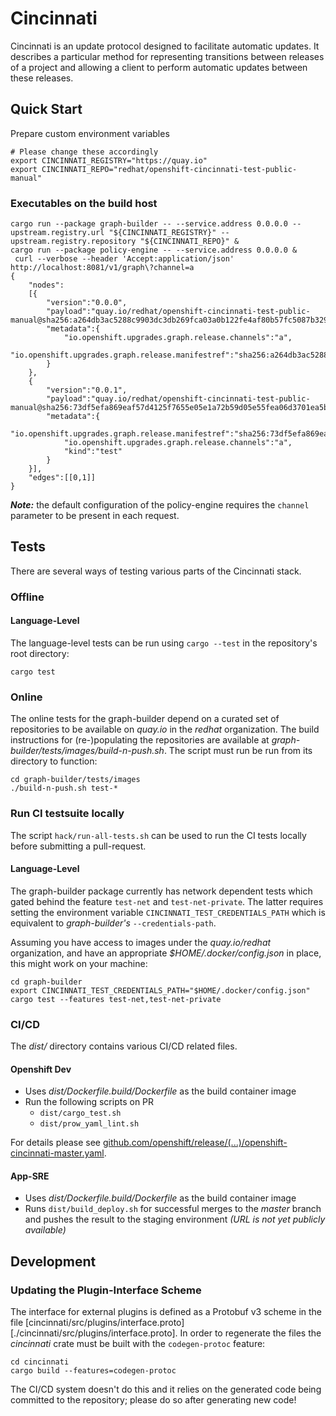 # Cincinnati

Cincinnati is an update protocol designed to facilitate automatic updates. It describes a particular method for representing transitions between releases of a project and allowing a client to perform automatic updates between these releases.

## Quick Start

Prepare custom environment variables

```console
# Please change these accordingly
export CINCINNATI_REGISTRY="https://quay.io"
export CINCINNATI_REPO="redhat/openshift-cincinnati-test-public-manual"
```

### Executables on the build host

```console
cargo run --package graph-builder -- --service.address 0.0.0.0 --upstream.registry.url "${CINCINNATI_REGISTRY}" --upstream.registry.repository "${CINCINNATI_REPO}" &
cargo run --package policy-engine -- --service.address 0.0.0.0 &
 curl --verbose --header 'Accept:application/json' http://localhost:8081/v1/graph\?channel=a
{
    "nodes":
    [{
        "version":"0.0.0",
        "payload":"quay.io/redhat/openshift-cincinnati-test-public-manual@sha256:a264db3ac5288c9903dc3db269fca03a0b122fe4af80b57fc5087b329995013d",
        "metadata":{
            "io.openshift.upgrades.graph.release.channels":"a",
            "io.openshift.upgrades.graph.release.manifestref":"sha256:a264db3ac5288c9903dc3db269fca03a0b122fe4af80b57fc5087b329995013d"
        }
    },
    {
        "version":"0.0.1",
        "payload":"quay.io/redhat/openshift-cincinnati-test-public-manual@sha256:73df5efa869eaf57d4125f7655e05e1a72b59d05e55fea06d3701ea5b59234ff",
        "metadata":{
            "io.openshift.upgrades.graph.release.manifestref":"sha256:73df5efa869eaf57d4125f7655e05e1a72b59d05e55fea06d3701ea5b59234ff",
            "io.openshift.upgrades.graph.release.channels":"a",
            "kind":"test"
        }
    }],
    "edges":[[0,1]]
}
```

***Note:*** the default configuration of the policy-engine requires the `channel` parameter to be present in each request.

## Tests
There are several ways of testing various parts of the Cincinnati stack.

### Offline

#### Language-Level
The language-level tests can be run using `cargo --test` in the repository's root directory:

```console
cargo test
```

### Online
The online tests for the graph-builder depend on a curated set of repositories to be available on *quay.io* in the *redhat* organization.
The build instructions for (re-)populating the repositories are available at *graph-builder/tests/images/build-n-push.sh*.
The script must run be run from its directory to function:

```console
cd graph-builder/tests/images
./build-n-push.sh test-*
```

### Run CI testsuite locally
The script `hack/run-all-tests.sh` can be used to run the CI tests locally before submitting a pull-request.

#### Language-Level
The graph-builder package currently has network dependent tests which gated behind the feature `test-net` and `test-net-private`.
The latter requires setting the environment variable `CINCINNATI_TEST_CREDENTIALS_PATH` which is equivalent to *graph-builder's* `--credentials-path`.

Assuming you have access to images under the *quay.io/redhat* organization, and have an appropriate *$HOME/.docker/config.json* in place, this might work on your machine:

```console
cd graph-builder
export CINCINNATI_TEST_CREDENTIALS_PATH="$HOME/.docker/config.json"
cargo test --features test-net,test-net-private
```

### CI/CD
The *dist/* directory contains various CI/CD related files.

#### Openshift Dev
* Uses *dist/Dockerfile.build/Dockerfile* as the build container image
* Run the following scripts on PR
    * `dist/cargo_test.sh`
    * `dist/prow_yaml_lint.sh`

For details please see [github.com/openshift/release/(...)/openshift-cincinnati-master.yaml][1].

#### App-SRE
* Uses *dist/Dockerfile.build/Dockerfile* as the build container image
* Runs `dist/build_deploy.sh` for successful merges to the *master* branch and pushes the result to the staging environment *(URL is not yet publicly available)*


## Development

### Updating the Plugin-Interface Scheme
The interface for external plugins is defined as a Protobuf v3 scheme in the file [cincinnati/src/plugins/interface.proto][./cincinnati/src/plugins/interface.proto].
In order to regenerate the files the *cincinnati* crate must be built with the `codegen-protoc` feature:

```console
cd cincinnati
cargo build --features=codegen-protoc
```

The CI/CD system doesn't do this and it relies on the generated code being committed to the repository; please do so after generating new code!

[1]: https://github.com/openshift/release/blob/master/ci-operator/config/openshift/cincinnati/openshift-cincinnati-master.yaml
